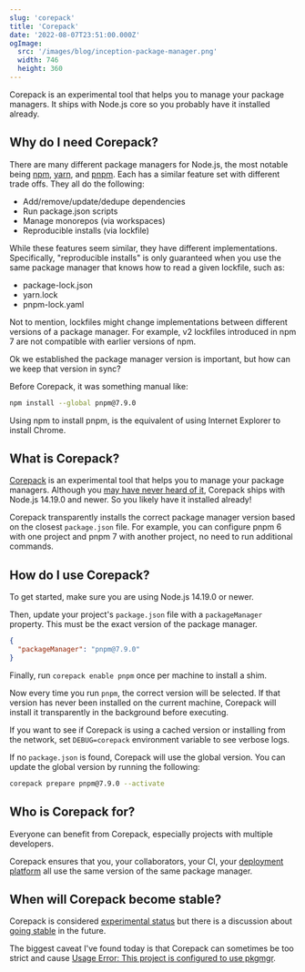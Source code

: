 ```yaml
---
slug: 'corepack'
title: 'Corepack'
date: '2022-08-07T23:51:00.000Z'
ogImage:
  src: '/images/blog/inception-package-manager.png'
  width: 746
  height: 360
---
```


Corepack is an experimental tool that helps you to manage your package managers. It ships with Node.js core so you probably have it installed already.

## Why do I need Corepack?

There are many different package managers for Node.js, the most notable being [npm](https://www.npmjs.com), [yarn](https://yarnpkg.com), and [pnpm](https://pnpm.io). Each has a similar feature set with different trade offs. They all do the following:

- Add/remove/update/dedupe dependencies
- Run package.json scripts
- Manage monorepos (via workspaces)
- Reproducible installs (via lockfile)

While these features seem similar, they have different implementations. Specifically, "reproducible installs" is only guaranteed when you use the same package manager that knows how to read a given lockfile, such as:

- package-lock.json
- yarn.lock
- pnpm-lock.yaml

Not to mention, lockfiles might change implementations between different versions of a package manager. For example, v2 lockfiles introduced in npm 7 are not compatible with earlier versions of npm.

Ok we established the package manager version is important, but how can we keep that version in sync?

Before Corepack, it was something manual like:

```sh
npm install --global pnpm@7.9.0
```

Using npm to install pnpm, is the equivalent of using Internet Explorer to install Chrome.

## What is Corepack?

[Corepack](https://nodejs.org/api/corepack.html) is an experimental tool that helps you to manage your package managers. Although you [may have never heard of it](https://twitter.com/styfle/status/1526600519686438917), Corepack ships with Node.js 14.19.0 and newer. So you likely have it installed already!

Corepack transparently installs the correct package manager version based on the closest `package.json` file. For example, you can configure pnpm 6 with one project and pnpm 7 with another project, no need to run additional commands.

## How do I use Corepack?

To get started, make sure you are using Node.js 14.19.0 or newer.

Then, update your project's `package.json` file with a `packageManager` property. This must be the exact version of the package manager.

```json
{
  "packageManager": "pnpm@7.9.0"
}
```

Finally, run `corepack enable pnpm` once per machine to install a shim.

Now every time you run `pnpm`, the correct version will be selected. If that version has never been installed on the current machine, Corepack will install it transparently in the background before executing.

If you want to see if Corepack is using a cached version or installing from the network, set `DEBUG=corepack` environment variable to see verbose logs.

If no `package.json` is found, Corepack will use the global version. You can update the global version by running the following:

```sh
corepack prepare pnpm@7.9.0 --activate
```

## Who is Corepack for?

Everyone can benefit from Corepack, especially projects with multiple developers.

Corepack ensures that you, your collaborators, your CI, your [deployment platform](https://vercel.com/changelog/corepack-experimental-is-now-available) all use the same version of the same package manager.

## When will Corepack become stable?

Corepack is considered [experimental status](https://nodejs.org/api/corepack.html#corepack) but there is a discussion about [going stable](https://github.com/nodejs/corepack/issues/104) in the future.

The biggest caveat I've found today is that Corepack can sometimes be too strict and cause [Usage Error: This project is configured to use pkgmgr](https://github.com/nodejs/corepack/issues/157).
